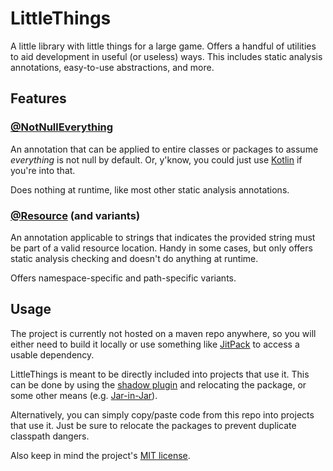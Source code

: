 # LittleThings

A little library with little things for a large game. Offers a handful of utilities to aid development in useful (or
useless) ways. This includes static analysis annotations, easy-to-use abstractions, and more.

## Features

### [@NotNullEverything](src/main/java/dev/denimred/littlethings/annotations/NotNullEverything.java)

An annotation that can be applied to entire classes or packages to assume *everything* is not null by default. Or,
y'know, you could just use [Kotlin](https://kotlinlang.org/) if you're into that.

Does nothing at runtime, like most other static analysis annotations.

### [@Resource](src/main/java/dev/denimred/littlethings/annotations/Resource.java) (and variants)

An annotation applicable to strings that indicates the provided string must be part of a valid resource location. Handy
in some cases, but only offers static analysis checking and doesn't do anything at runtime.

Offers namespace-specific and path-specific variants.

## Usage

The project is currently not hosted on a maven repo anywhere, so you will either need to build it locally or use
something like [JitPack](https://www.jitpack.io/) to access a usable dependency.

LittleThings is meant to be directly included into projects that use it. This can be done by using
the [shadow plugin](https://imperceptiblethoughts.com/shadow/introduction/) and relocating the package, or some other
means (e.g. [Jar-in-Jar](https://forge.gemwire.uk/wiki/Jar-in-Jar)).

Alternatively, you can simply copy/paste code from this repo into projects that use it. Just be sure to relocate the
packages to prevent duplicate classpath dangers.

Also keep in mind the project's [MIT license](LICENSE).